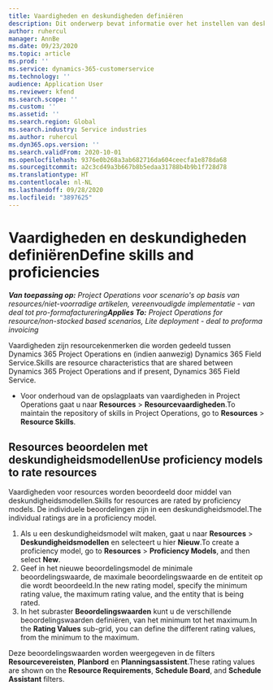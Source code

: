 ```yaml
---
title: Vaardigheden en deskundigheden definiëren
description: Dit onderwerp bevat informatie over het instellen van deskundigheidsmodellen om resources te beoordelen.
author: ruhercul
manager: AnnBe
ms.date: 09/23/2020
ms.topic: article
ms.prod: ''
ms.service: dynamics-365-customerservice
ms.technology: ''
audience: Application User
ms.reviewer: kfend
ms.search.scope: ''
ms.custom: ''
ms.assetid: ''
ms.search.region: Global
ms.search.industry: Service industries
ms.author: ruhercul
ms.dyn365.ops.version: ''
ms.search.validFrom: 2020-10-01
ms.openlocfilehash: 9376e0b268a3ab682716da604ceecfa1e878da68
ms.sourcegitcommit: a2c3cd49a3b667b8b5edaa31788b4b9b1f728d78
ms.translationtype: HT
ms.contentlocale: nl-NL
ms.lasthandoff: 09/28/2020
ms.locfileid: "3897625"
---
```

# <a name="define-skills-and-proficiencies"></a><span data-ttu-id="8fd69-103">Vaardigheden en deskundigheden definiëren</span><span class="sxs-lookup"><span data-stu-id="8fd69-103">Define skills and proficiencies</span></span>

<span data-ttu-id="8fd69-104">_**Van toepassing op:** Project Operations voor scenario's op basis van resources/niet-voorradige artikelen, vereenvoudigde implementatie - van deal tot pro-formafacturering_</span><span class="sxs-lookup"><span data-stu-id="8fd69-104">_**Applies To:** Project Operations for resource/non-stocked based scenarios, Lite deployment - deal to proforma invoicing_</span></span>

<span data-ttu-id="8fd69-105">Vaardigheden zijn resourcekenmerken die worden gedeeld tussen Dynamics 365 Project Operations en (indien aanwezig) Dynamics 365 Field Service.</span><span class="sxs-lookup"><span data-stu-id="8fd69-105">Skills are resource characteristics that are shared between Dynamics 365 Project Operations and if present, Dynamics 365 Field Service.</span></span> 

- <span data-ttu-id="8fd69-106">Voor onderhoud van de opslagplaats van vaardigheden in Project Operations gaat u naar **Resources** \> **Resourcevaardigheden**.</span><span class="sxs-lookup"><span data-stu-id="8fd69-106">To maintain the repository of skills in Project Operations, go to **Resources** \> **Resource Skills**.</span></span> 

## <a name="use-proficiency-models-to-rate-resources"></a><span data-ttu-id="8fd69-107">Resources beoordelen met deskundigheidsmodellen</span><span class="sxs-lookup"><span data-stu-id="8fd69-107">Use proficiency models to rate resources</span></span>

<span data-ttu-id="8fd69-108">Vaardigheden voor resources worden beoordeeld door middel van deskundigheidsmodellen.</span><span class="sxs-lookup"><span data-stu-id="8fd69-108">Skills for resources are rated by proficiency models.</span></span> <span data-ttu-id="8fd69-109">De individuele beoordelingen zijn in een deskundigheidsmodel.</span><span class="sxs-lookup"><span data-stu-id="8fd69-109">The individual ratings are in a proficiency model.</span></span> 

1. <span data-ttu-id="8fd69-110">Als u een deskundigheidsmodel wilt maken, gaat u naar **Resources** \> **Deskundigheidsmodellen** en selecteert u hier **Nieuw**.</span><span class="sxs-lookup"><span data-stu-id="8fd69-110">To create a proficiency model, go to **Resources** \> **Proficiency Models**, and then select **New**.</span></span>
2. <span data-ttu-id="8fd69-111">Geef in het nieuwe beoordelingsmodel de minimale beoordelingswaarde, de maximale beoordelingswaarde en de entiteit op die wordt beoordeeld.</span><span class="sxs-lookup"><span data-stu-id="8fd69-111">In the new rating model, specify the minimum rating value, the maximum rating value, and the entity that is being rated.</span></span>
3. <span data-ttu-id="8fd69-112">In het subraster **Beoordelingswaarden** kunt u de verschillende beoordelingswaarden definiëren, van het minimum tot het maximum.</span><span class="sxs-lookup"><span data-stu-id="8fd69-112">In the **Rating Values** sub-grid, you can define the different rating values, from the minimum to the maximum.</span></span>


<span data-ttu-id="8fd69-113">Deze beoordelingswaarden worden weergegeven in de filters **Resourcevereisten**, **Planbord** en **Planningsassistent**.</span><span class="sxs-lookup"><span data-stu-id="8fd69-113">These rating values are shown on the **Resource Requirements**, **Schedule Board**, and **Schedule Assistant** filters.</span></span>
